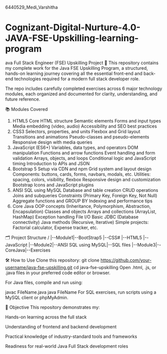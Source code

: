 6440529_Medi_Varshitha
# Cognizant-Digital-Nurture-4.0-JAVA-FSE-Upskilling-learning-program
ava Full Stack Engineer (FSE) Upskilling Project 🚀
This repository contains my complete work for the Java FSE Upskilling Program, a structured, hands-on learning journey covering all the essential front-end and back-end technologies required for a modern full stack developer role.

The repo includes carefully completed exercises across 6 major technology modules, each organized and documented for clarity, understanding, and future reference.

📚 Modules Covered
1. HTML5
Core HTML structure
Semantic elements
Forms and input types
Media embedding (video, audio)
Accessibility and SEO best practices
2. CSS3
Selectors, properties, and units
Flexbox and Grid layout
Transitions and animations
Pseudo-classes and pseudo-elements
Responsive design with media queries
3. JavaScript (ES6+)
Variables, data types, and operators
DOM manipulation
Functions and arrow functions
Event handling and form validation
Arrays, objects, and loops
Conditional logic and JavaScript timing
Introduction to APIs and JSON
4. Bootstrap 5
Setup via CDN and npm
Grid system and layout design
Components: buttons, cards, forms, navbars, modals, etc.
Utilities: spacing, colors, visibility, flexbox
Responsive design and customization
Bootstrap Icons and JavaScript plugins
5. ANSI SQL using MySQL
Database and table creation
CRUD operations
Joins and subqueries
Constraints (Primary Key, Foreign Key, Not Null)
Aggregate functions and GROUP BY
Indexing and performance tips
6. Core Java
OOP concepts (Inheritance, Polymorphism, Abstraction, Encapsulation)
Classes and objects
Arrays and collections (ArrayList, HashMap)
Exception handling
File I/O
Basic JDBC (Database connectivity)
Java methods (Recursive, Iterative)
Simple projects: Factorial calculator, Expense tracker, etc.


🗂️ Project Structure
/ |--Module1|--BootStrap5 |--CSS# |--HTML5 |--JavaScript |--Module2|--ANSI SQL using MySQL|--SQL files |--Module3|--CoreJava|--Exercises


🛠️ How to Use
Clone this repository:
git clone https://github.com/your-username/java-fse-upskilling.git
cd java-fse-upskilling
Open .html, .js, or .java files in your preferred code editor or browser.

For Java files, compile and run using:

javac FileName.java java FileName For SQL exercises, run scripts using a MySQL client or phpMyAdmin.

🎯 Objective This repository demonstrates my:

Hands-on learning across the full stack

Understanding of frontend and backend development

Practical knowledge of industry-standard tools and frameworks

Readiness for real-world Java Full Stack development roles
